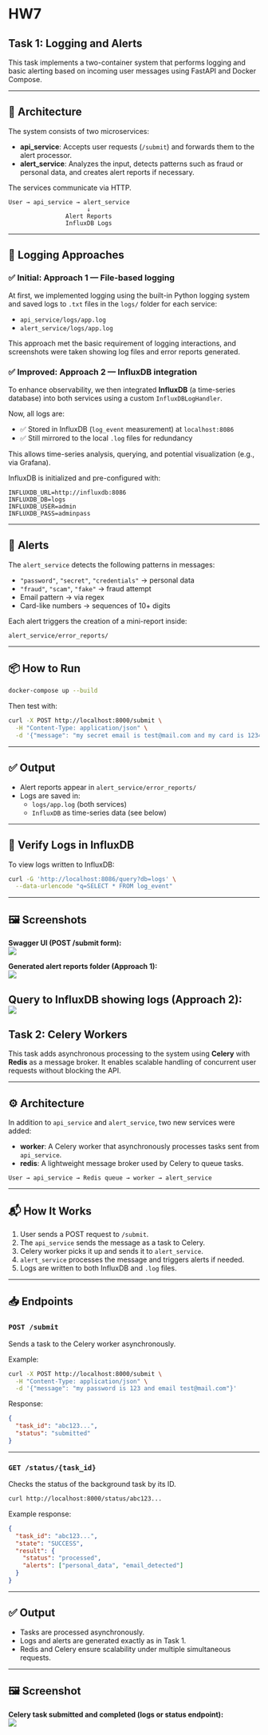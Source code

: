 
# HW7  
## Task 1: Logging and Alerts

This task implements a two-container system that performs logging and basic alerting based on incoming user messages using FastAPI and Docker Compose.

---

## 🧩 Architecture

The system consists of two microservices:
- **api_service**: Accepts user requests (`/submit`) and forwards them to the alert processor.
- **alert_service**: Analyzes the input, detects patterns such as fraud or personal data, and creates alert reports if necessary.

The services communicate via HTTP.

```
User → api_service → alert_service
                      ↓
                Alert Reports
                InfluxDB Logs
```

---

## 🧪 Logging Approaches

### ✅ Initial: Approach 1 — File-based logging

At first, we implemented logging using the built-in Python logging system and saved logs to `.txt` files in the `logs/` folder for each service:

- `api_service/logs/app.log`
- `alert_service/logs/app.log`

This approach met the basic requirement of logging interactions, and screenshots were taken showing log files and error reports generated.

### ✅ Improved: Approach 2 — InfluxDB integration

To enhance observability, we then integrated **InfluxDB** (a time-series database) into both services using a custom `InfluxDBLogHandler`.

Now, all logs are:
- ✅ Stored in InfluxDB (`log_event` measurement) at `localhost:8086`
- ✅ Still mirrored to the local `.log` files for redundancy

This allows time-series analysis, querying, and potential visualization (e.g., via Grafana).

InfluxDB is initialized and pre-configured with:
```env
INFLUXDB_URL=http://influxdb:8086
INFLUXDB_DB=logs
INFLUXDB_USER=admin
INFLUXDB_PASS=adminpass
```

---

## 🚨 Alerts

The `alert_service` detects the following patterns in messages:
- `"password"`, `"secret"`, `"credentials"` → personal data
- `"fraud"`, `"scam"`, `"fake"` → fraud attempt
- Email pattern → via regex
- Card-like numbers → sequences of 10+ digits

Each alert triggers the creation of a mini-report inside:
```
alert_service/error_reports/
```

---

## 📦 How to Run

```bash
docker-compose up --build
```

Then test with:

```bash
curl -X POST http://localhost:8000/submit \
  -H "Content-Type: application/json" \
  -d '{"message": "my secret email is test@mail.com and my card is 1234567890123456"}'
```

---

## ✅ Output

- Alert reports appear in `alert_service/error_reports/`
- Logs are saved in:
  - `logs/app.log` (both services)
  - `InfluxDB` as time-series data (see below)

---

## 🔎 Verify Logs in InfluxDB

To view logs written to InfluxDB:

```bash
curl -G 'http://localhost:8086/query?db=logs' \
  --data-urlencode "q=SELECT * FROM log_event"
```

---

## 🖼️ Screenshots

**Swagger UI (POST /submit form):**  
![](swagger.png)

**Generated alert reports folder (Approach 1):**  
![](reports.png)

**Query to InfluxDB showing logs (Approach 2):**  
![](influxdb.png)
---

## Task 2: Celery Workers

This task adds asynchronous processing to the system using **Celery** with **Redis** as a message broker. It enables scalable handling of concurrent user requests without blocking the API.

---

## ⚙️ Architecture

In addition to `api_service` and `alert_service`, two new services were added:

- **worker**: A Celery worker that asynchronously processes tasks sent from `api_service`.
- **redis**: A lightweight message broker used by Celery to queue tasks.

```
User → api_service → Redis queue → worker → alert_service
```

---

## 📬 How It Works

1. User sends a POST request to `/submit`.
2. The `api_service` sends the message as a task to Celery.
3. Celery worker picks it up and sends it to `alert_service`.
4. `alert_service` processes the message and triggers alerts if needed.
5. Logs are written to both InfluxDB and `.log` files.

---

## 📥 Endpoints

### `POST /submit`
Sends a task to the Celery worker asynchronously.

Example:

```bash
curl -X POST http://localhost:8000/submit \
  -H "Content-Type: application/json" \
  -d '{"message": "my password is 123 and email test@mail.com"}'
```

Response:

```json
{
  "task_id": "abc123...",
  "status": "submitted"
}
```
---

### `GET /status/{task_id}`

Checks the status of the background task by its ID.

```bash
curl http://localhost:8000/status/abc123...
```

Example response:

```json
{
  "task_id": "abc123...",
  "state": "SUCCESS",
  "result": {
    "status": "processed",
    "alerts": ["personal_data", "email_detected"]
  }
}
```

---

## ✅ Output

- Tasks are processed asynchronously.
- Logs and alerts are generated exactly as in Task 1.
- Redis and Celery ensure scalability under multiple simultaneous requests.

---

## 🖼️ Screenshot

**Celery task submitted and completed (logs or status endpoint):**  
![](celery.png)
